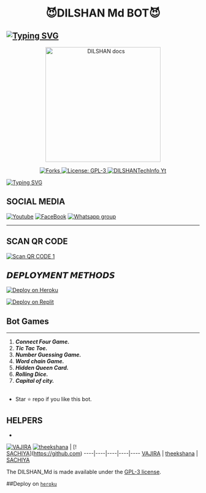  <h1 align="center"> 😈DILSHAN Md BOT😈 </h1> 
<WhatsApp use. </p>

## [![Typing SVG](https://readme-typing-svg.herokuapp.com?font=Rockstar-ExtraBold&color=50FF16&lines=HELLO+IM+KING+DILSHAN-MD+WHATSAPP+BOT)](https://git.io/typing-svg)

<p align="center">
  <a href="https://youtube.com/@gamingewingyt6216">
    <img alt="DILSHAN docs" height="300" src="https://telegra.ph/file/ee94f45fbc7eefb83f65f.jpg">
  </a>
</p>
   
   
<p align="center">
  <a href="" target="_blank">
    <img alt="Forks" src="https://img.shields.io/github/forks/Maduradilshan/DILSHAN-Md" />
  </a>
  <a aria-label="DILSHAN_Md is free to use" href="https://github.com/Maduradilshan/DILSHAN-Md/blob/main/LICENCE" target="_blank">
    <img alt="License: GPL-3" src="https://badges.frapsoft.com/os/gpl/gpl.png?v=103)](https://opensource.org/licenses/GPL-3.0/" target="_blank" />
  </a>
  <a aria-label="DILSHAN_Md is free to use" href="https://youtube.com/@gamingewingyt6216" target="_blank">
    <img alt="DILSHANTechInfo Yt" src="https://img.shields.io/youtube/channel/subscribers/UCU071AMRqcd5mfTdCgJFwPg" target="_blank" />
  </a>

[![Typing SVG](https://readme-typing-svg.herokuapp.com?font=Rockstar-ExtraBold&color=F33A6A&lines=𝗪𝗘𝗟𝗟𝗖𝗢𝗠+𝐓𝐨+𝗗𝗜𝗟𝗦𝗛𝗔𝗡𝗔-𝗠𝗗+𝗕𝗢𝗧.;𝙿𝙾𝚆𝙴𝚁𝙳+𝙱𝚈:+𝙲𝚈𝙱𝙴𝚁+𝙳𝙴𝚇𝙸𝚃𝙷𝙴𝙼;ℂ𝕣𝕖𝕒𝕥𝕖𝕕+𝕓𝕪:+𝔻𝕀𝕃𝕊ℍ𝔸ℕ;😘එයිමෙ+සුපිරි+යට+බොට්+හදන්න+ඕන💖;😁උදව්වක්+ඕන+නම්+කියන්න🍁)](https://git.io/typing-svg)

## SOCIAL MEDIA
[![Youtube](https://telegra.ph/file/eebe86c26e98ffeae39ea.jpg)](https://youtube.com/@gamingewingyt6216) [![FaceBook](https://telegra.ph/file/7d9dcbcad846a646f09f0.jpg)](https://www.facebook.com/profile.php?id=100095208556360&mibextid=ZbWKwL.php?id=100078146263566&mibextid=ZbWKwL) [![Whatsapp group](https://telegra.ph/file/99460844d012cad1b7ee4.jpg)](https://chat.whatsapp.com/DcCv0zXT8qA5S4YPKcSrzT)

 
--- 

 ## SCAN QR CODE
[![Scan QR CODE 1](https://i.imgur.com/ouR5zv8.jpg)](https://replit.com/@VajiraRathnayak/DILSHAN-MD-BOT?v=1)

 

## 𝘿𝙀𝙋𝙇𝙊𝙔𝙈𝙀𝙉𝙏 𝙈𝙀𝙏𝙃𝙊𝘿𝙎

   
 [![Deploy on Heroku](https://www.herokucdn.com/deploy/button.svg)](https://dashboard.heroku.com/new?template=https://github.com/Maduradilshan/DILSHAN-MD)

[![Deploy on Replit](https://repl.it/badge/github/quiec/whatsAlfa)](https://replit.com/github.com/Maduradilshan/DILSHAN-MD)
 
 

 

## Bot Games
---
1. ***Connect Four Game.***
2.  ***Tic Tac Toe.***
3.  ***Number Guessing Game.***
4.  ***Word chain Game.***
5.  ***Hidden Queen Card.***
6.  ***Rolling Dice.***
6.  ***Capital of city.***
##


- Star ⭐ repo if you like this bot.



## HELPERS 
- 
[![VAJIRA](https://telegra.ph/file/b4a50226fcefc967d8cef.jpg?size=120)](https://github.com/vajirabot1) [![theekshana](https://telegra.ph/file/82c37fd5e68c182873bb0.jpg?size=120)](https://github.com/Theekshanamax) | [!     
[ SACHIYA](https://telegra.ph/file/31111939f51d3a907eeab.jpg?size=120)](https://github.com) 
----|----|----|----|----
[VAJIRA](https://wa.me/94766943622) | [theekshana](https://wa.me/+94719892396) | 
[ SACHIYA](https://wa.me/94767233346)
  
  
  


The DILSHAN_Md is made available under the [GPL-3 license](https://github.com/Maduradilshan/DILSHAN-MD/blob/main/LICENCE).

##Deploy on [`heroku`]( https://dashboard.heroku.com/new?template=https://github.com/DILSHANTechInfo/DILSHAN-Md)
